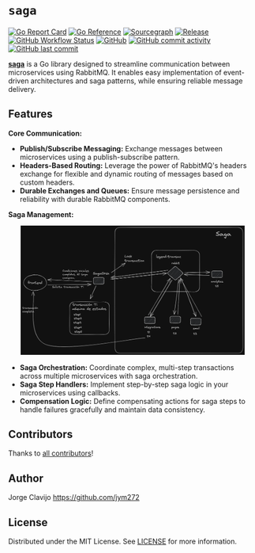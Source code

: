 # `saga`

[![Go Report Card](https://goreportcard.com/badge/github.com/legendaryum-metaverse/saga)](https://goreportcard.com/report/github.com/legendaryum-metaverse/saga)
[![Go Reference](https://pkg.go.dev/badge/github.com/legendaryum-metaverse/saga?status.svg)](https://pkg.go.dev/github.com/legendaryum-metaverse/saga?tab=doc)
[![Sourcegraph](https://sourcegraph.com/github.com/legendaryum-metaverse/saga/-/badge.svg)](https://sourcegraph.com/github.com/legendaryum-metaverse/saga?badge)
[![Release](https://img.shields.io/github/release/legendaryum-metaverse/saga.svg?style=flat-square)](https://github.com/legendaryum-metaverse/saga/releases)
[![GitHub Workflow Status](https://img.shields.io/github/actions/workflow/status/legendaryum-metaverse/saga/release.yml?branch=main)](https://github.com/legendaryum-metaverse/saga/tree/main)
[![GitHub](https://img.shields.io/github/license/legendaryum-metaverse/saga)](https://github.com/legendaryum-metaverse/saga/blob/main/LICENSE)
[![GitHub commit activity](https://img.shields.io/github/commit-activity/m/legendaryum-metaverse/saga)](https://github.com/legendaryum-metaverse/saga/pulse)
[![GitHub last commit](https://img.shields.io/github/last-commit/legendaryum-metaverse/saga)](https://github.com/legendaryum-metaverse/saga/commits/main)

[**saga**](https://pkg.go.dev/github.com/legendaryum-metaverse/saga) is a Go library designed to streamline communication
between microservices using RabbitMQ. It enables easy implementation of event-driven architectures and saga patterns, while ensuring reliable message delivery.

## Features

**Core Communication:**

- **Publish/Subscribe Messaging:** Exchange messages between microservices using a
  publish-subscribe pattern.
- **Headers-Based Routing:** Leverage the power of RabbitMQ's headers exchange for flexible and dynamic routing of messages based on custom headers.
- **Durable Exchanges and Queues:** Ensure message persistence and reliability with durable RabbitMQ components.

**Saga Management:**

<div style="text-align: center;">
<img src="https://raw.githubusercontent.com/legendaryum-metaverse/legend-transactional/main/.github/assets/saga.png" alt="legendaryum" style="width: 90%;"/>
</div>

- **Saga Orchestration:** Coordinate complex, multi-step transactions across multiple microservices with saga orchestration.
- **Saga Step Handlers:** Implement step-by-step saga logic in your microservices using callbacks.
- **Compensation Logic:** Define compensating actions for saga steps to handle failures
  gracefully and maintain data consistency.

## Contributors

Thanks to [all contributors](https://github.com/legendaryum-metaverse/saga/graphs/contributors)!

## Author

Jorge Clavijo <https://github.com/jym272>

## License

Distributed under the MIT License. See [LICENSE](LICENSE) for more information.
